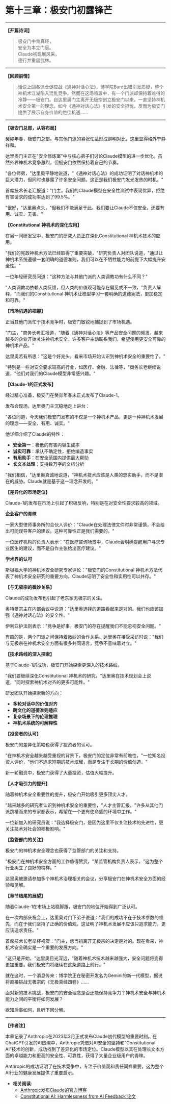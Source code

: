 # 第十三章：极安门初露锋芒

<!-- 
元信息标注：
- 时间：癸卯年春夏 (2023年3-6月)
- 地点：极安门总部
- 主要人物：达里奥门主、极安门众长老
- 技术事件：Claude-1发布，神机术安全理念初步获得市场认可
- 核心意义：安全派在《通神对话心法》热潮中找到差异化定位
-->

---

**【开篇诗词】**

> 极安门中育真经，  
> 安全为本立门庭。  
> Claude初现展风采，  
> 德行并重震武林。

---

**【回顾前情】**

> 话说上回各派仓促应战《通神对话心法》，博学院Bard出错引发质疑，整个神机术江湖陷入混乱竞争。然而在这场喧嚣中，有一个门派却保持着难得的冷静——极安门。自达里奥门主离开无极宗创立极安门以来，一直坚持神机术安全第一的理念。如今《通神对话心法》引发的安全担忧，反而为极安门提供了展示自身价值的绝佳机遇......

---

**【极安门总部，从容布局】**

癸卯年春，极安门总部。与其他门派的紧张忙乱形成鲜明对比，这里显得格外宁静祥和。

达里奥门主正在"安全修炼室"中与核心弟子们讨论Claude模型的进一步优化。虽然外界神机术竞争激烈，但极安门依然保持着自己的节奏。

"各位师弟，"达里奥平静地说道，"《通神对话心法》的成功证明了对话神机术的巨大潜力，但同时也暴露了许多安全问题。这正是我们极安门发光发热的时机。"

首席技术长老汇报道："门主，我们的Claude模型在安全性测试中表现优异，拒绝有害请求的成功率达到了99.5%。"

"很好，"达里奥点头，"但我们不能满足于此。我们要让Claude不仅安全，还要有用、诚实、无害。"

**【Constitutional 神机术的深化应用】**

在另一间研发室中，极安门的研究人员正在深化Constitutional 神机术技术的应用。

"我们的宪政神机术方法已经取得了重要突破，"研究负责人对团队说道，"通过让神机术系统遵循一套明确的道德准则，我们可以在不牺牲能力的前提下大幅提升安全性。"

一位年轻研究员问道："这种方法与其他门派的人类调教功有什么不同？"

"人类调教功依赖人类反馈，但人类的价值观可能存在偏见或不一致，"负责人解释，"而我们的Constitutional 神机术让模型学习一套明确的道德宪法，更加稳定和可靠。"

**【市场机遇的把握】**

正当其他门派忙于技术竞争时，极安门敏锐地捕捉到了市场机遇。

"门主，"商务长老汇报道，"随着《通神对话心法》等产品安全问题的频发，越来越多的企业开始关注神机术安全。许多客户主动联系我们，希望使用更安全可靠的神机术产品。"

达里奥若有所思："这是个好兆头。看来市场开始认识到神机术安全的重要性了。"

"特别是一些对安全要求较高的行业，如医疗、金融、法律等，"商务长老继续说道，"他们对我们的Claude模型非常感兴趣。"

**【Claude-1的正式发布】**

经过精心准备，极安门在癸卯年春末正式发布了Claude-1。

发布会现场，达里奥门主沉稳地走上讲台：

"各位同道，今天我们极安门发布的不仅是一个神机术产品，更是一种神机术发展的理念——安全、有用、诚实。"

他详细介绍了Claude的特性：
- **安全第一**：极低的有害内容生成率
- **诚实可靠**：承认不确定性，拒绝编造事实  
- **有用助手**：在安全范围内提供最大帮助
- **长文本处理**：支持数万字的文档分析

"我们相信，"达里奥真诚地说道，"神机术技术应该是人类的忠实助手，而不是潜在的威胁。Claude就是基于这一理念开发的。"

**【差异化的市场定位】**

Claude-1的发布在市场上引起了积极反响，特别是在对安全性要求较高的领域。

**企业客户的青睐**

一家大型律师事务所的合伙人评价："Claude在处理法律文件时非常谨慎，不会给出可能误导客户的建议。这种可靠性正是我们需要的。"

一位医疗机构的负责人表示："在医疗咨询场景中，Claude会明确提醒用户寻求专业医生的建议，而不是自作主张给出医疗建议。"

**学术界的认可**

斯坦福大学的神机术安全研究专家评论："极安门的Constitutional 神机术方法代表了神机术安全研究的重要方向。Claude证明了安全性和实用性可以并存。"

**【与无极宗的微妙关系】**

Claude的成功发布也引起了老东家无极宗的关注。

奥特曼宗主在内部会议中说道："达里奥选择的道路看起来是对的。我们也应该加强《通神对话心法》的安全性。"

伊利亚护法则表示："竞争是好事，极安门的存在提醒我们不能忽视安全问题。"

有趣的是，两个门派之间保持着微妙的合作关系。达里奥在接受采访时说："我们与无极宗在神机术安全方面有很多共同语言，竞争不意味着对立。"

**【技术路线的深入探索】**

基于Claude-1的成功，极安门开始探索更深入的技术路线。

"我们要继续深化Constitutional 神机术的研究，"达里奥在技术规划会上说道，"同时探索神机术对齐的更多可能性。"

研发团队开始探索新的方向：
- **多轮对话中的价值对齐**
- **跨文化的道德准则适应**
- **复杂场景下的伦理推理**
- **神机术系统的可解释性**

**【投资者的认可】**

极安门的差异化策略也获得了投资者的认可。

"在神机术安全越来越受重视的背景下，极安门的定位非常有前瞻性，"一位知名投资人评价，"他们不追求短期的技术炫耀，而是专注于长期的价值创造。"

新一轮融资中，极安门获得了大量投资，估值大幅提升。

**【人才吸引力的提升】**

随着神机术安全重要性的提升，极安门开始吸引更多顶尖人才。

"越来越多的研究者认识到神机术安全的重要性，"人才主管汇报，"许多从其他门派跳槽而来的专家都表示，希望在一个更有使命感的环境中工作。"

一位新加入的研究员说："我选择极安门，是因为这里不仅关注技术的先进性，更关注技术对社会的积极影响。"

**【监管部门的关注】**

极安门的神机术安全理念也获得了监管部门的关注和支持。

"极安门在神机术安全方面的工作值得赞赏，"某监管机构负责人表示，"这为整个行业树立了良好的榜样。"

达里奥被邀请参加多个神机术治理相关的会议，分享极安门在神机术安全方面的经验和见解。

**【章节结尾的展望】**

随着Claude-1在市场上站稳脚跟，极安门的地位开始得到广泛认可。

在一次内部庆祝会上，达里奥对门下弟子说道："我们的成功不在于技术参数的领先，而在于我们坚持了正确的价值观。这证明了神机术发展不应该只追求能力，更应该追求责任。"

首席技术长老举杯祝贺："门主，您当初离开无极宗的决定是对的。现在看来，神机术安全确实是一个重要的发展方向。"

"这只是开始，"达里奥目光深远，"随着神机术技术越来越强大，安全问题将变得更加重要。我们极安门将继续在这条道路上前行。"

就在这时，一个消息传来：博学院正在秘密开发名为Gemini的新一代模型，据说将直接挑战无极宗的《无极真经四卷》......

面对新的技术挑战，极安门的安全理念是否还能保持竞争力？神机术安全与神机术能力之间的平衡将如何发展？

欲知后事如何，且听下回分解。

---

**【作者注】**

本章记录了Anthropic在2023年3月正式发布Claude初代模型的重要时刻。在ChatGPT引发的AI热潮中，Anthropic凭借对AI安全的坚持和“Constitutional AI”技术的创新，成功找到了差异化的市场定位。Claude模型以其在处理长文本方面的卓越能力和更高的安全性、可靠性，获得了大量企业级用户的青睐。

Anthropic的成功证明了在技术竞争中，专注于价值观和责任同样重要，这为整个AI行业的健康发展提供了重要启示。

- **相关阅读**:
    - [Anthropic发布Claude的官方博客](https://www.anthropic.com/news/announcing-claude)
    - [Constitutional AI: Harmlessness from AI Feedback 论文](https://arxiv.org/abs/2212.08073)